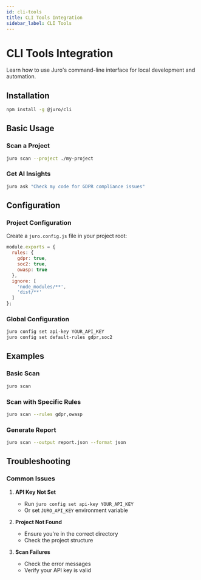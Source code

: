 ```yaml
---
id: cli-tools
title: CLI Tools Integration
sidebar_label: CLI Tools
---
```


# CLI Tools Integration

Learn how to use Juro's command-line interface for local development and automation.

## Installation

```bash
npm install -g @juro/cli
```

## Basic Usage

### Scan a Project

```bash
juro scan --project ./my-project
```

### Get AI Insights

```bash
juro ask "Check my code for GDPR compliance issues"
```

## Configuration

### Project Configuration

Create a `juro.config.js` file in your project root:

```javascript
module.exports = {
  rules: {
    gdpr: true,
    soc2: true,
    owasp: true
  },
  ignore: [
    'node_modules/**',
    'dist/**'
  ]
};
```

### Global Configuration

```bash
juro config set api-key YOUR_API_KEY
juro config set default-rules gdpr,soc2
```

## Examples

### Basic Scan

```bash
juro scan
```

### Scan with Specific Rules

```bash
juro scan --rules gdpr,owasp
```

### Generate Report

```bash
juro scan --output report.json --format json
```

## Troubleshooting

### Common Issues

1. **API Key Not Set**
   - Run `juro config set api-key YOUR_API_KEY`
   - Or set `JURO_API_KEY` environment variable

2. **Project Not Found**
   - Ensure you're in the correct directory
   - Check the project structure

3. **Scan Failures**
   - Check the error messages
   - Verify your API key is valid
